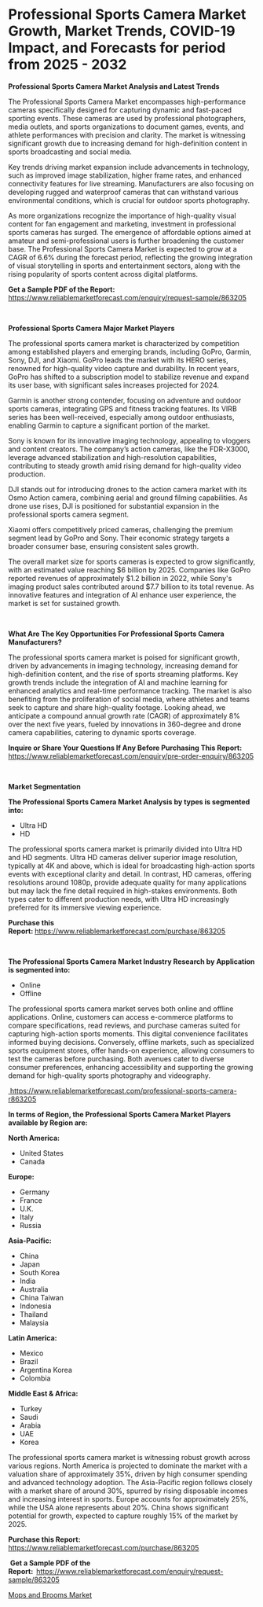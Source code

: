 <p><h1>Professional Sports Camera Market Growth, Market Trends, COVID-19 Impact, and Forecasts for period from 2025 - 2032</h1></p><p><strong>Professional Sports Camera Market Analysis and Latest Trends</strong></p>
<p><p>The Professional Sports Camera Market encompasses high-performance cameras specifically designed for capturing dynamic and fast-paced sporting events. These cameras are used by professional photographers, media outlets, and sports organizations to document games, events, and athlete performances with precision and clarity. The market is witnessing significant growth due to increasing demand for high-definition content in sports broadcasting and social media. </p><p>Key trends driving market expansion include advancements in technology, such as improved image stabilization, higher frame rates, and enhanced connectivity features for live streaming. Manufacturers are also focusing on developing rugged and waterproof cameras that can withstand various environmental conditions, which is crucial for outdoor sports photography. </p><p>As more organizations recognize the importance of high-quality visual content for fan engagement and marketing, investment in professional sports cameras has surged. The emergence of affordable options aimed at amateur and semi-professional users is further broadening the customer base. The Professional Sports Camera Market is expected to grow at a CAGR of 6.6% during the forecast period, reflecting the growing integration of visual storytelling in sports and entertainment sectors, along with the rising popularity of sports content across digital platforms.</p></p>
<p><strong>Get a Sample PDF of the Report:&nbsp;</strong> <a href="https://www.reliablemarketforecast.com/enquiry/request-sample/863205?utm_campaign=1832&utm_medium=2&utm_source=Github&utm_content=ia&utm_term=06022025&utm_id=professional-sports-camera">https://www.reliablemarketforecast.com/enquiry/request-sample/863205</a></p>
<p>&nbsp;</p>
<p><strong>Professional Sports Camera Major Market Players</strong></p>
<p><p>The professional sports camera market is characterized by competition among established players and emerging brands, including GoPro, Garmin, Sony, DJI, and Xiaomi. GoPro leads the market with its HERO series, renowned for high-quality video capture and durability. In recent years, GoPro has shifted to a subscription model to stabilize revenue and expand its user base, with significant sales increases projected for 2024.</p><p>Garmin is another strong contender, focusing on adventure and outdoor sports cameras, integrating GPS and fitness tracking features. Its VIRB series has been well-received, especially among outdoor enthusiasts, enabling Garmin to capture a significant portion of the market.</p><p>Sony is known for its innovative imaging technology, appealing to vloggers and content creators. The company’s action cameras, like the FDR-X3000, leverage advanced stabilization and high-resolution capabilities, contributing to steady growth amid rising demand for high-quality video production.</p><p>DJI stands out for introducing drones to the action camera market with its Osmo Action camera, combining aerial and ground filming capabilities. As drone use rises, DJI is positioned for substantial expansion in the professional sports camera segment.</p><p>Xiaomi offers competitively priced cameras, challenging the premium segment lead by GoPro and Sony. Their economic strategy targets a broader consumer base, ensuring consistent sales growth.</p><p>The overall market size for sports cameras is expected to grow significantly, with an estimated value reaching $6 billion by 2025. Companies like GoPro reported revenues of approximately $1.2 billion in 2022, while Sony's imaging product sales contributed around $7.7 billion to its total revenue. As innovative features and integration of AI enhance user experience, the market is set for sustained growth.</p></p>
<p>&nbsp;</p>
<p><strong>What Are The Key Opportunities For Professional Sports Camera Manufacturers?</strong></p>
<p><p>The professional sports camera market is poised for significant growth, driven by advancements in imaging technology, increasing demand for high-definition content, and the rise of sports streaming platforms. Key growth trends include the integration of AI and machine learning for enhanced analytics and real-time performance tracking. The market is also benefiting from the proliferation of social media, where athletes and teams seek to capture and share high-quality footage. Looking ahead, we anticipate a compound annual growth rate (CAGR) of approximately 8% over the next five years, fueled by innovations in 360-degree and drone camera capabilities, catering to dynamic sports coverage.</p></p>
<p><strong>Inquire or Share Your Questions If Any Before Purchasing This Report:</strong> <a href="https://www.reliablemarketforecast.com/enquiry/pre-order-enquiry/863205?utm_campaign=1832&utm_medium=2&utm_source=Github&utm_content=ia&utm_term=06022025&utm_id=professional-sports-camera">https://www.reliablemarketforecast.com/enquiry/pre-order-enquiry/863205</a></p>
<p>&nbsp;</p>
<p><strong>Market Segmentation</strong></p>
<p><strong>The Professional Sports Camera Market Analysis by types is segmented into:</strong></p>
<p><ul><li>Ultra HD</li><li>HD</li></ul></p>
<p><p>The professional sports camera market is primarily divided into Ultra HD and HD segments. Ultra HD cameras deliver superior image resolution, typically at 4K and above, which is ideal for broadcasting high-action sports events with exceptional clarity and detail. In contrast, HD cameras, offering resolutions around 1080p, provide adequate quality for many applications but may lack the fine detail required in high-stakes environments. Both types cater to different production needs, with Ultra HD increasingly preferred for its immersive viewing experience.</p></p>
<p><strong>Purchase this Report:&nbsp;</strong><a href="https://www.reliablemarketforecast.com/purchase/863205?utm_campaign=1832&utm_medium=2&utm_source=Github&utm_content=ia&utm_term=06022025&utm_id=professional-sports-camera">https://www.reliablemarketforecast.com/purchase/863205</a></p>
<p>&nbsp;</p>
<p><strong>The Professional Sports Camera Market Industry Research by Application is segmented into:</strong></p>
<p><ul><li>Online</li><li>Offline</li></ul></p>
<p><p>The professional sports camera market serves both online and offline applications. Online, customers can access e-commerce platforms to compare specifications, read reviews, and purchase cameras suited for capturing high-action sports moments. This digital convenience facilitates informed buying decisions. Conversely, offline markets, such as specialized sports equipment stores, offer hands-on experience, allowing consumers to test the cameras before purchasing. Both avenues cater to diverse consumer preferences, enhancing accessibility and supporting the growing demand for high-quality sports photography and videography.</p></p>
<p><a href="https://www.reliablemarketforecast.com/professional-sports-camera-r863205?utm_campaign=1832&utm_medium=2&utm_source=Github&utm_content=ia&utm_term=06022025&utm_id=professional-sports-camera">&nbsp;https://www.reliablemarketforecast.com/professional-sports-camera-r863205</a></p>
<p><strong>In terms of Region, the Professional Sports Camera Market Players available by Region are:</strong></p>
<p>
    <p> <strong> North America: </strong>
        <ul>
            <li>United States</li>
            <li>Canada</li>
        </ul>
        </p> 
    <p> <strong> Europe: </strong>
        <ul>
            <li>Germany</li>
            <li>France</li>
            <li>U.K.</li>
            <li>Italy</li>
            <li>Russia</li>
        </ul>
        </p> 
    <p> <strong> Asia-Pacific: </strong>
        <ul>
            <li>China</li>
            <li>Japan</li>
            <li>South Korea</li>
            <li>India</li>
            <li>Australia</li>
            <li>China Taiwan</li>
            <li>Indonesia</li>
            <li>Thailand</li>
            <li>Malaysia</li>
        </ul>
        </p> 
    <p> <strong> Latin America: </strong>
        <ul>
            <li>Mexico</li>
            <li>Brazil</li>
            <li>Argentina Korea</li>
            <li>Colombia</li>
        </ul>
        </p> 
    <p> <strong> Middle East & Africa: </strong>
        <ul>
            <li>Turkey</li>
            <li>Saudi</li>
            <li>Arabia</li>
            <li>UAE</li>
            <li>Korea</li>
        </ul>
    </p>
    </p>
<p><p>The professional sports camera market is witnessing robust growth across various regions. North America is projected to dominate the market with a valuation share of approximately 35%, driven by high consumer spending and advanced technology adoption. The Asia-Pacific region follows closely with a market share of around 30%, spurred by rising disposable incomes and increasing interest in sports. Europe accounts for approximately 25%, while the USA alone represents about 20%. China shows significant potential for growth, expected to capture roughly 15% of the market by 2025.</p></p>
<p><strong>Purchase this Report: </strong><a href="https://www.reliablemarketforecast.com/purchase/863205?utm_campaign=1832&utm_medium=2&utm_source=Github&utm_content=ia&utm_term=06022025&utm_id=professional-sports-camera">https://www.reliablemarketforecast.com/purchase/863205</a></p>
<p>&nbsp;<strong>Get a Sample PDF of the Report:&nbsp;&nbsp;</strong><a href="https://www.reliablemarketforecast.com/enquiry/request-sample/863205?utm_campaign=1832&utm_medium=2&utm_source=Github&utm_content=ia&utm_term=06022025&utm_id=professional-sports-camera">https://www.reliablemarketforecast.com/enquiry/request-sample/863205</a></p>
<p><strong></strong></p>
<p><p><a href="https://github.com/AKSHATREPORTPRIME/Market-Research-Report-List-7/blob/main/mops-and-brooms-market.md?utm_campaign=1832&utm_medium=2&utm_source=Github&utm_content=ia&utm_term=06022025&utm_id=professional-sports-camera">Mops and Brooms Market</a></p></p>